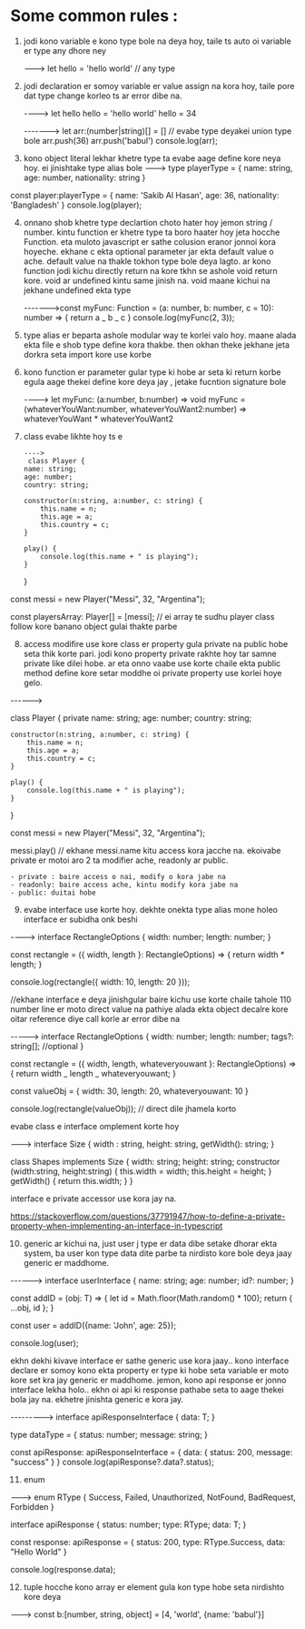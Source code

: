 # Some common rules :

1.  jodi kono variable e kono type bole na deya hoy, taile ts auto oi variable er type any dhore ney

    ---> let hello = 'hello world' // any type

2.  jodi declaration er somoy variable er value assign na kora hoy, taile pore dat type change korleo ts ar error dibe na.

    ----> let hello
    hello = 'hello world'
    hello = 34

    -------> let arr:(number|string)[] = [] // evabe type deyakei union type bole
    arr.push(36)
    arr.push('babul')
    console.log(arr);

3.  kono object literal lekhar khetre type ta evabe aage define kore neya hoy. ei jinishtake type alias bole
    ---> type playerType = {
    name: string,
    age: number,
    nationality: string
    }

const player:playerType = {
name: 'Sakib Al Hasan',
age: 36,
nationality: 'Bangladesh'
}
console.log(player);

4.  onnano shob khetre type declartion choto hater hoy jemon string / number. kintu function er khetre type ta boro haater hoy jeta hocche Function. eta muloto javascript er sathe colusion eranor jonnoi kora hoyeche. ekhane c ekta optional parameter jar ekta default value o ache. default value na thakle tokhon type bole deya lagto. ar kono function jodi kichu directly return na kore tkhn se ashole void return kore. void ar undefined kintu same jinish na. void maane kichui na jekhane undefined ekta type

    ------->const myFunc: Function = (a: number, b: number, c = 10): number => {
    return a _ b _ c
    }
    console.log(myFunc(2, 3));

5.  type alias er beparta ashole modular way te korlei valo hoy. maane alada ekta file e shob type define kora thakbe. then okhan theke jekhane jeta dorkra seta import kore use korbe

6.  kono function er parameter gular type ki hobe ar seta ki return korbe egula aage thekei define kore deya jay , jetake fucntion signature bole

    ----> let myFunc: (a:number, b:number) => void
    myFunc = (whateverYouWant:number, whateverYouWant2:number) => whateverYouWant \* whateverYouWant2

7.  class evabe likhte hoy ts e

        ---->
         class Player {
        name: string;
        age: number;
        country: string;

        constructor(n:string, a:number, c: string) {
            this.name = n;
            this.age = a;
            this.country = c;
        }

        play() {
            console.log(this.name + " is playing");
        }

    }

const messi = new Player("Messi", 32, "Argentina");

const playersArray: Player[] = [messi]; // ei array te sudhu player class follow kore banano object gulai thakte parbe

8. access modifire use kore class er property gula private na public hobe seta thik korte pari. jodi kono property private rakhte hoy tar samne private like dilei hobe. ar eta onno vaabe use korte chaile ekta public method define kore setar moddhe oi private property use korlei hoye gelo.

------>

class Player {
private name: string;
age: number;
country: string;

    constructor(n:string, a:number, c: string) {
        this.name = n;
        this.age = a;
        this.country = c;
    }

    play() {
        console.log(this.name + " is playing");
    }

}

const messi = new Player("Messi", 32, "Argentina");

messi.play() // ekhane messi.name kitu access kora jacche na. ekoivabe private er motoi aro 2 ta modifier ache, readonly ar public.

    - private : baire access o nai, modify o kora jabe na
    - readonly: baire access ache, kintu modify kora jabe na
    - public: duitai hobe

9. evabe interface use korte hoy. dekhte onekta type alias mone holeo interface er subidha onk beshi

----> interface RectangleOptions {
width: number;
length: number;
}

const rectangle = ({ width, length }: RectangleOptions) => {
return width \* length;
}

console.log(rectangle({ width: 10, length: 20 }));

//ekhane interface e deya jinishgular baire kichu use korte chaile tahole 110 number line er moto direct value na pathiye alada ekta object decalre kore oitar reference diye call korle ar error dibe na

-----> interface RectangleOptions {
width: number;
length: number;
tags?: string[]; //optional
}

const rectangle = ({ width, length, whateveryouwant }: RectangleOptions) => {
return width _ length _ whateveryouwant;
}

const valueObj = {
width: 30,
length: 20,
whateveryouwant: 10
}

console.log(rectangle(valueObj)); // direct dile jhamela korto

evabe class e interface omplement korte hoy

---> interface Size {
width : string,
height: string,
getWidth(): string;
}

class Shapes implements Size {
width: string;
height: string;
constructor (width:string, height:string) {
this.width = width;
this.height = height;
}
getWidth() {
return this.width;
}
}

interface e private accessor use kora jay na.

https://stackoverflow.com/questions/37791947/how-to-define-a-private-property-when-implementing-an-interface-in-typescript

10. generic ar kichui na, just user j type er data dibe setake dhorar ekta system, ba user kon type data dite parbe ta nirdisto kore bole deya jaay generic er maddhome.

------> interface userInterface {
name: string;
age: number;
id?: number;
}

const addID = <T extends userInterface>(obj: T) => {
let id = Math.floor(Math.random() \* 100);
return { ...obj, id };
}

const user = addID({name: 'John', age: 25});

console.log(user);

ekhn dekhi kivave interface er sathe generic use kora jaay..
kono interface declare er somoy kono ekta property er type ki hobe seta variable er moto kore set kra jay generic er maddhome. jemon, kono api response er jonno interface lekha holo.. ekhn oi api ki response pathabe seta to aage thekei bola jay na. ekhetre jinishta generic e kora jay.

---------> interface apiResponseInterface<T> {
data: T;
}

type dataType = {
status: number;
message: string;
}

const apiResponse: apiResponseInterface<dataType> = {
data: {
status: 200,
message: "success"
}
}
console.log(apiResponse?.data?.status);

11. enum

---> enum RType {
Success,
Failed,
Unauthorized,
NotFound,
BadRequest,
Forbidden
}

interface apiResponse<T> {
status: number;
type: RType;
data: T;
}

const response: apiResponse<string> = {
status: 200,
type: RType.Success,
data: "Hello World"
}

console.log(response.data);




12. tuple hocche kono array er element gula kon type hobe seta nirdishto kore deya

---> const b:[number, string, object] = [4, 'world', {name: 'babul'}]
